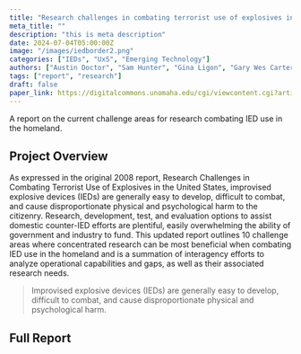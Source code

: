 ```yaml
---
title: "Research challenges in combating terrorist use of explosives in the United States 2024"
meta_title: ""
description: "this is meta description"
date: 2024-07-04T05:00:00Z
image: "/images/iedborder2.png"
categories: ["IEDs", "UxS", "Emerging Technology"]
authors: ["Austin Doctor", "Sam Hunter", "Gina Ligon", "Gary Wes Carter", "Dan Polanski", "Jimmie Oxley"]
tags: ["report", "research"]
draft: false
paper_link: https://digitalcommons.unomaha.edu/cgi/viewcontent.cgi?article=1078&context=ncitereportsresearch
---
```


A report on the current challenge areas for research combating IED use in the homeland.

<!--more-->

## Project Overview

As expressed in the original 2008 report, Research Challenges in Combating Terrorist Use of Explosives in the United States, improvised explosive devices (IEDs) are generally easy to develop, difficult to combat, and cause disproportionate physical and psychological harm to the citizenry. Research, development, test, and evaluation options to assist domestic counter-IED efforts are plentiful, easily overwhelming the ability of government and industry to fund. This updated report outlines 10 challenge areas where concentrated research can be most beneficial when combating IED use in the homeland and is a summation of interagency efforts to analyze operational capabilities and gaps, as well as their associated research needs.

> Improvised explosive devices (IEDs) are generally easy to develop, difficult to combat, and cause disproportionate physical and psychological harm.

## Full Report

